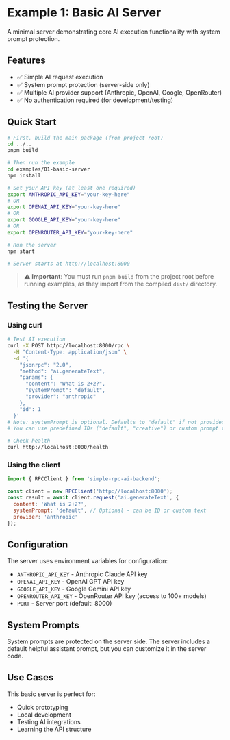 # Example 1: Basic AI Server

A minimal server demonstrating core AI execution functionality with system prompt protection.

## Features
- ✅ Simple AI request execution
- ✅ System prompt protection (server-side only)
- ✅ Multiple AI provider support (Anthropic, OpenAI, Google, OpenRouter)
- ✅ No authentication required (for development/testing)

## Quick Start

```bash
# First, build the main package (from project root)
cd ../..
pnpm build

# Then run the example
cd examples/01-basic-server
npm install

# Set your API key (at least one required)
export ANTHROPIC_API_KEY="your-key-here"
# OR
export OPENAI_API_KEY="your-key-here"
# OR
export GOOGLE_API_KEY="your-key-here"
# OR
export OPENROUTER_API_KEY="your-key-here"

# Run the server
npm start

# Server starts at http://localhost:8000
```

> **⚠️ Important**: You must run `pnpm build` from the project root before running examples, as they import from the compiled `dist/` directory.

## Testing the Server

### Using curl
```bash
# Test AI execution
curl -X POST http://localhost:8000/rpc \
  -H "Content-Type: application/json" \
  -d '{
    "jsonrpc": "2.0",
    "method": "ai.generateText",
    "params": {
      "content": "What is 2+2?",
      "systemPrompt": "default",
      "provider": "anthropic"
    },
    "id": 1
  }'
# Note: systemPrompt is optional. Defaults to "default" if not provided.
# You can use predefined IDs ("default", "creative") or custom prompt text.

# Check health
curl http://localhost:8000/health
```

### Using the client
```javascript
import { RPCClient } from 'simple-rpc-ai-backend';

const client = new RPCClient('http://localhost:8000');
const result = await client.request('ai.generateText', {
  content: 'What is 2+2?',
  systemPrompt: 'default', // Optional - can be ID or custom text
  provider: 'anthropic'
});
```

## Configuration

The server uses environment variables for configuration:

- `ANTHROPIC_API_KEY` - Anthropic Claude API key
- `OPENAI_API_KEY` - OpenAI GPT API key  
- `GOOGLE_API_KEY` - Google Gemini API key
- `OPENROUTER_API_KEY` - OpenRouter API key (access to 100+ models)
- `PORT` - Server port (default: 8000)

## System Prompts

System prompts are protected on the server side. The server includes a default helpful assistant prompt, but you can customize it in the server code.

## Use Cases

This basic server is perfect for:
- Quick prototyping
- Local development
- Testing AI integrations
- Learning the API structure